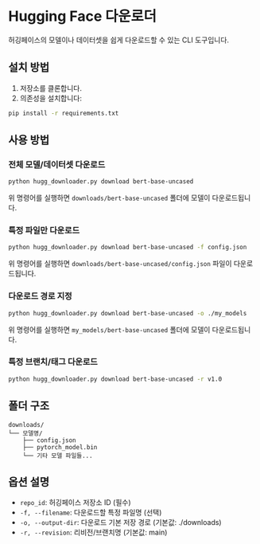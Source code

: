 # Hugging Face 다운로더

허깅페이스의 모델이나 데이터셋을 쉽게 다운로드할 수 있는 CLI 도구입니다.

## 설치 방법

1. 저장소를 클론합니다.
2. 의존성을 설치합니다:
```bash
pip install -r requirements.txt
```

## 사용 방법

### 전체 모델/데이터셋 다운로드
```bash
python hugg_downloader.py download bert-base-uncased
```
위 명령어를 실행하면 `downloads/bert-base-uncased` 폴더에 모델이 다운로드됩니다.

### 특정 파일만 다운로드
```bash
python hugg_downloader.py download bert-base-uncased -f config.json
```
위 명령어를 실행하면 `downloads/bert-base-uncased/config.json` 파일이 다운로드됩니다.

### 다운로드 경로 지정
```bash
python hugg_downloader.py download bert-base-uncased -o ./my_models
```
위 명령어를 실행하면 `my_models/bert-base-uncased` 폴더에 모델이 다운로드됩니다.

### 특정 브랜치/태그 다운로드
```bash
python hugg_downloader.py download bert-base-uncased -r v1.0
```

## 폴더 구조
```
downloads/
└── 모델명/
    ├── config.json
    ├── pytorch_model.bin
    └── 기타 모델 파일들...
```

## 옵션 설명

- `repo_id`: 허깅페이스 저장소 ID (필수)
- `-f, --filename`: 다운로드할 특정 파일명 (선택)
- `-o, --output-dir`: 다운로드 기본 저장 경로 (기본값: ./downloads)
- `-r, --revision`: 리비전/브랜치명 (기본값: main) 